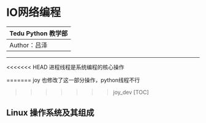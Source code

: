 IO网络编程
==========================

| Tedu Python 教学部 |
| --- |
| Author：吕泽|

-----------
<<<<<<< HEAD
进程线程是系统编程的核心操作

=======
joy 也修改了这一部分操作，python线程不行
>>>>>>> joy_dev
[TOC]

## Linux 操作系统及其组成

